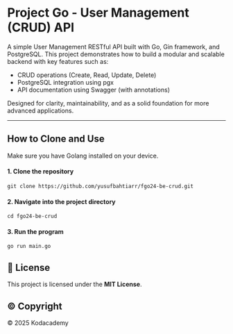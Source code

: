 # Project Go - User Management (CRUD) API

A simple User Management RESTful API built with Go, Gin framework, and PostgreSQL.
This project demonstrates how to build a modular and scalable backend with key features such as:

- CRUD operations (Create, Read, Update, Delete)
- PostgreSQL integration using pgx
- API documentation using Swagger (with annotations)

Designed for clarity, maintainability, and as a solid foundation for more advanced applications.

---

## How to Clone and Use

Make sure you have Golang installed on your device.

#### 1. Clone the repository

```
git clone https://github.com/yusufbahtiarr/fgo24-be-crud.git
```

#### 2. Navigate into the project directory

```
cd fgo24-be-crud
```

#### 3. Run the program

```
go run main.go
```

## 📄 License

This project is licensed under the **MIT License**.

## ©️ Copyright

&copy; 2025 Kodacademy
